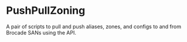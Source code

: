 # PushPullZoning
A pair of scripts to pull and push aliases, zones, and configs to and from Brocade SANs using the API.
